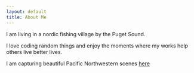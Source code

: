 ```yaml
---
layout: default
title: About Me
---
```


I am living in a nordic fishing village by the Puget Sound.

I love coding random things and enjoy the moments where my works help others live better lives.

I am capturing beautiful Pacific Northwestern scenes [here](https://500px.com/p/yudizhou)
